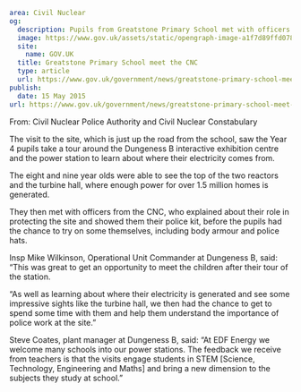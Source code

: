 ```yaml
area: Civil Nuclear
og:
  description: Pupils from Greatstone Primary School met with officers from the Civil Nuclear Constabulary as part of a visit to their local power station, Dungeness B.
  image: https://www.gov.uk/assets/static/opengraph-image-a1f7d89ffd0782738b1aeb0da37842d8bd0addbd724b8e58c3edbc7287cc11de.png
  site:
    name: GOV.UK
  title: Greatstone Primary School meet the CNC
  type: article
  url: https://www.gov.uk/government/news/greatstone-primary-school-meet-the-cnc
publish:
  date: 15 May 2015
url: https://www.gov.uk/government/news/greatstone-primary-school-meet-the-cnc
```

From:
 Civil Nuclear Police Authority and Civil Nuclear Constabulary

The visit to the site, which is just up the road from the school, saw the Year 4 pupils take a tour around the Dungeness B interactive exhibition centre and the power station to learn about where their electricity comes from.

The eight and nine year olds were able to see the top of the two reactors and the turbine hall, where enough power for over 1.5 million homes is generated.

They then met with officers from the CNC, who explained about their role in protecting the site and showed them their police kit, before the pupils had the chance to try on some themselves, including body armour and police hats.

Insp Mike Wilkinson, Operational Unit Commander at Dungeness B, said: “This was great to get an opportunity to meet the children after their tour of the station.

“As well as learning about where their electricity is generated and see some impressive sights like the turbine hall, we then had the chance to get to spend some time with them and help them understand the importance of police work at the site.”

Steve Coates, plant manager at Dungeness B, said: “At EDF Energy we welcome many schools into our power stations. The feedback we receive from teachers is that the visits engage students in STEM [Science, Technology, Engineering and Maths] and bring a new dimension to the subjects they study at school.”
